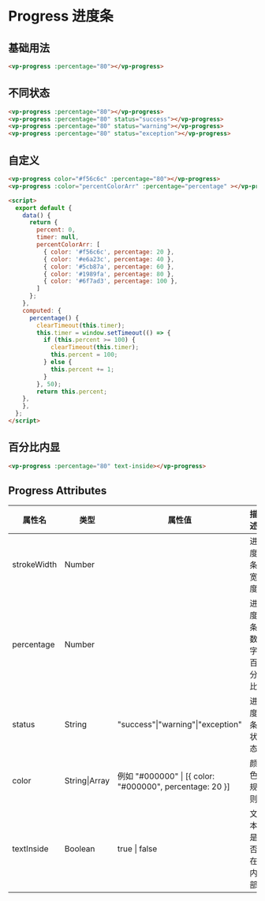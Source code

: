 
# Progress 进度条

## 基础用法

<template>
  <div class="div-base">
    <div class="div-row">
      <vp-progress :percentage="80"></vp-progress>
    </div>
  </div>
</template>

```html
<vp-progress :percentage="80"></vp-progress>
```


## 不同状态
<!-- status: "success"|"warning"|"exception" -->
<template>
  <div class="div-base">
    <div class="div-row">
      <vp-progress :percentage="80"></vp-progress>
      <vp-progress :percentage="80" status="success"></vp-progress> 
      <vp-progress :percentage="80" status="warning"></vp-progress>
      <vp-progress :percentage="80" status="exception"></vp-progress>
    </div>
  </div>
</template>

```html
<vp-progress :percentage="80"></vp-progress>
<vp-progress :percentage="80" status="success"></vp-progress> 
<vp-progress :percentage="80" status="warning"></vp-progress>
<vp-progress :percentage="80" status="exception"></vp-progress>
```


## 自定义
<!-- status: "success"|"warning"|"exception" -->
<template>
  <div class="div-base">
    <div class="div-row">
      <vp-progress color="#f56c6c" :percentage="80"></vp-progress>
      <vp-progress :color="percentColorArr" :percentage="percentage" ></vp-progress>
    </div>
  </div>
</template>

```html
<vp-progress color="#f56c6c" :percentage="80"></vp-progress>
<vp-progress :color="percentColorArr" :percentage="percentage" ></vp-progress>

<script>
  export default {
    data() {
      return {
        percent: 0,
        timer: null,
        percentColorArr: [
          { color: '#f56c6c', percentage: 20 },
          { color: '#e6a23c', percentage: 40 },
          { color: '#5cb87a', percentage: 60 },
          { color: '#1989fa', percentage: 80 },
          { color: '#6f7ad3', percentage: 100 },
        ]
      };
    },
    computed: {
      percentage() {
        clearTimeout(this.timer);
        this.timer = window.setTimeout(() => {
          if (this.percent >= 100) {
            clearTimeout(this.timer);
            this.percent = 100;
          } else {
            this.percent += 1;
          }
        }, 50);
        return this.percent;
    },
    },
  };
</script>
```


## 百分比内显

<template>
  <div class="div-base">
    <div class="div-row">
      <vp-progress :percentage="80" text-inside></vp-progress>
    </div>
  </div>
</template>

```html
<vp-progress :percentage="80" text-inside></vp-progress>
```



<!-- 脚本 -->
<script>
  export default {
    data() {
      return {
        percent: 0,
        timer: null,
        percentColorArr: [
          { color: '#f56c6c', percentage: 20 },
          { color: '#e6a23c', percentage: 40 },
          { color: '#5cb87a', percentage: 60 },
          { color: '#1989fa', percentage: 80 },
          { color: '#6f7ad3', percentage: 100 },
        ]
      };
    },
    computed: {
      percentage() {
        clearTimeout(this.timer);
        this.timer = window.setTimeout(() => {
          this.percent += 1;
          if (this.percent >= 100) {
            clearTimeout(this.timer);
            this.percent = 100;
          } else {
            this.percent += 1;
          }
        }, 50);
        return this.percent;
    },
    },
  };
</script>



<!-- 样式 -->
<style>
.div-base {
  padding: 20px;
  border: 1px solid #95a5a6;
  border-radius: 5px;
}
.div-row {
  margin: 10px;
}
</style>


  ## Progress Attributes

| 属性名      | 类型          | 属性值                                                   | 描述             | 默认值 |
| ----------- | ------------- | -------------------------------------------------------- | ---------------- | ------ |
| strokeWidth | Number        |                                                          | 进度条宽度       | 10     |
| percentage  | Number        |                                                          | 进度条数字百分比 | 0      |
| status      | String        | "success"\|"warning"\|"exception"                        | 进度条状态       | ""     |
| color       | String\|Array | 例如 "#000000" \| [{ color: "#000000", percentage: 20 }] | 颜色规则         | ""     |
| textInside  | Boolean       | true \| false                                            | 文本是否在内部   | false  |
